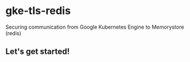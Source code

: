 # gke-tls-redis
Securing communication from Google Kubernetes Engine to Memorystore (redis)

## Let's get started!
